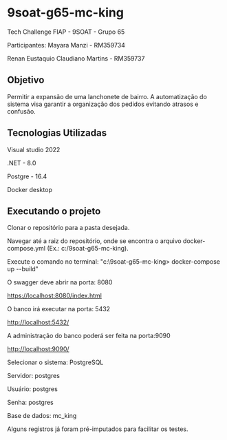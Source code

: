 # 9soat-g65-mc-king
Tech Challenge FIAP - 9SOAT - Grupo 65

Participantes:
Mayara Manzi - RM359734

Renan Eustaquio Claudiano Martins - RM359737

## Objetivo

Permitir a expansão de uma lanchonete de bairro. A automatização do sistema visa garantir a organização dos pedidos evitando atrasos e confusão.

## Tecnologias Utilizadas

Visual studio 2022

.NET - 8.0

Postgre - 16.4

Docker desktop


## Executando o projeto

Clonar o repositório para a pasta desejada. 

Navegar até a raiz do repositório, onde se encontra o arquivo docker-compose.yml (Ex.: c:/9soat-g65-mc-king).

Execute o comando no terminal: "c:\9soat-g65-mc-king> docker-compose up --build"


O swagger deve abrir na porta: 8080

[https://localhost:8080/index.html](http://localhost:8080/index.html)


O banco irá executar na porta: 5432

[http://localhost:5432/](http://localhost:5432/)


A administração do banco poderá ser feita na porta:9090

[http://localhost:9090/](http://localhost:9090/)

Selecionar o sistema: PostgreSQL

Servidor: postgres

Usuário: postgres

Senha: postgres

Base de dados: mc_king


Alguns registros já foram pré-imputados para facilitar os testes.
